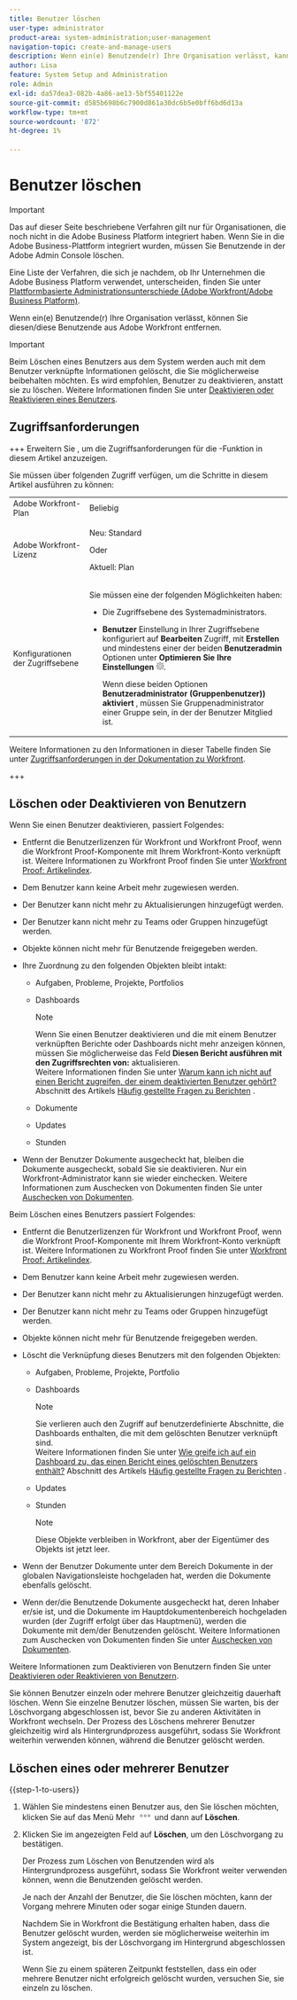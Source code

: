 ```yaml
---
title: Benutzer löschen
user-type: administrator
product-area: system-administration;user-management
navigation-topic: create-and-manage-users
description: Wenn ein(e) Benutzende(r) Ihre Organisation verlässt, kann er/sie diesen Benutzenden aus Workfront entfernen. Wir empfehlen jedoch, Benutzende zu deaktivieren, anstatt sie zu löschen.
author: Lisa
feature: System Setup and Administration
role: Admin
exl-id: da57dea3-082b-4a86-ae13-5bf55401122e
source-git-commit: d585b698b6c7900d861a30dc6b5e0bff6bd6d13a
workflow-type: tm+mt
source-wordcount: '872'
ht-degree: 1%

---
```


# Benutzer löschen

>[!IMPORTANT]
>
>Das auf dieser Seite beschriebene Verfahren gilt nur für Organisationen, die noch nicht in die Adobe Business Platform integriert haben. Wenn Sie in die Adobe Business-Plattform integriert wurden, müssen Sie Benutzende in der Adobe Admin Console löschen.
>
>Eine Liste der Verfahren, die sich je nachdem, ob Ihr Unternehmen die Adobe Business Platform verwendet, unterscheiden, finden Sie unter [Plattformbasierte Administrationsunterschiede (Adobe Workfront/Adobe Business Platform)](../../../administration-and-setup/get-started-wf-administration/actions-in-admin-console.md).

Wenn ein(e) Benutzende(r) Ihre Organisation verlässt, können Sie diesen/diese Benutzende aus Adobe Workfront entfernen.

>[!IMPORTANT]
>
>Beim Löschen eines Benutzers aus dem System werden auch mit dem Benutzer verknüpfte Informationen gelöscht, die Sie möglicherweise beibehalten möchten. Es wird empfohlen, Benutzer zu deaktivieren, anstatt sie zu löschen. Weitere Informationen finden Sie unter [Deaktivieren oder Reaktivieren eines Benutzers](../../../administration-and-setup/add-users/create-and-manage-users/deactivate-a-user.md).
<!--
>* The procedure described on this page applies only to organizations that have not yet been onboarded to the Admin Console. If your organization has been onboarded to the Adobe Admin Console, you must perform this action through the Adobe Admin Console.
>
>Deleting a user from the [!DNL Adobe Admin Console] deactivates the user in [!DNL Workfront], but does not delete them from [!DNL Workfront].
>
>  For instructions on deleting a user in the Adobe Admin Console, see the section "Permanently delete users" in the article [Manage users individually](https://helpx.adobe.com/de/enterprise/using/manage-users-individually.html) or contact your Adobe Admin Console Administrator.
>
>  For a list of procedures that differ based on whether your organization has been onboarded to the Adobe Admin Console, see [Platform-based administration differences (Adobe Workfront/Adobe Business Platform)](../../../administration-and-setup/get-started-wf-administration/actions-in-admin-console.md).
>
-->

## Zugriffsanforderungen

+++ Erweitern Sie , um die Zugriffsanforderungen für die -Funktion in diesem Artikel anzuzeigen.

Sie müssen über folgenden Zugriff verfügen, um die Schritte in diesem Artikel ausführen zu können:

<table style="table-layout:auto"> 
 <col> 
 <col> 
 <tbody> 
  <tr> 
   <td role="rowheader">Adobe Workfront-Plan</td> 
   <td>Beliebig</td> 
  </tr> 
  <tr> 
   <td role="rowheader">Adobe Workfront-Lizenz</td> 
   <td><p>Neu: Standard</p><p>Oder</p><p>Aktuell: Plan</p></td> 
  </tr> 
  <tr> 
   <td role="rowheader">Konfigurationen der Zugriffsebene</td> 
   <td> <p>Sie müssen eine der folgenden Möglichkeiten haben:</p> 
    <ul> 
     <li> <p>Die Zugriffsebene des Systemadministrators. </li> 
     <li> <p><b>Benutzer</b> Einstellung in Ihrer Zugriffsebene konfiguriert auf <b>Bearbeiten</b> Zugriff, mit <b>Erstellen</b> und mindestens einer der beiden <b>Benutzeradmin</b> Optionen unter <b>Optimieren Sie Ihre Einstellungen</b> <img src="assets/gear-icon-in-access-levels.png">. </p> <p>Wenn diese beiden Optionen <b>Benutzeradministrator (Gruppenbenutzer)) aktiviert </b>, müssen Sie Gruppenadministrator einer Gruppe sein, in der der Benutzer Mitglied ist.</p> </li> 
    </ul> </td> 
  </tr> 
 </tbody> 
</table>

Weitere Informationen zu den Informationen in dieser Tabelle finden Sie unter [Zugriffsanforderungen in der Dokumentation zu Workfront](/help/quicksilver/administration-and-setup/add-users/access-levels-and-object-permissions/access-level-requirements-in-documentation.md).

+++

## Löschen oder Deaktivieren von Benutzern

Wenn Sie einen Benutzer deaktivieren, passiert Folgendes:

* Entfernt die Benutzerlizenzen für Workfront und Workfront Proof, wenn die Workfront Proof-Komponente mit Ihrem Workfront-Konto verknüpft ist. Weitere Informationen zu Workfront Proof finden Sie unter [Workfront Proof: Artikelindex](../../../workfront-proof/workfront-proof.md).
* Dem Benutzer kann keine Arbeit mehr zugewiesen werden.
* Der Benutzer kann nicht mehr zu Aktualisierungen hinzugefügt werden.
* Der Benutzer kann nicht mehr zu Teams oder Gruppen hinzugefügt werden.
* Objekte können nicht mehr für Benutzende freigegeben werden.
* Ihre Zuordnung zu den folgenden Objekten bleibt intakt:

   * Aufgaben, Probleme, Projekte, Portfolios
   * Dashboards

     >[!NOTE]
     >
     >Wenn Sie einen Benutzer deaktivieren und die mit einem Benutzer verknüpften Berichte oder Dashboards nicht mehr anzeigen können, müssen Sie möglicherweise das Feld **Diesen Bericht ausführen mit den Zugriffsrechten von:** aktualisieren.\
     >Weitere Informationen finden Sie unter [Warum kann ich nicht auf einen Bericht zugreifen, der einem deaktivierten Benutzer gehört?](../../../reports-and-dashboards/reports/tips-tricks-and-troubleshooting/reports-faq.md#why) Abschnitt des Artikels [Häufig gestellte Fragen zu Berichten](../../../reports-and-dashboards/reports/tips-tricks-and-troubleshooting/reports-faq.md) .

   * Dokumente
   * Updates
   * Stunden

* Wenn der Benutzer Dokumente ausgecheckt hat, bleiben die Dokumente ausgecheckt, sobald Sie sie deaktivieren. Nur ein Workfront-Administrator kann sie wieder einchecken. Weitere Informationen zum Auschecken von Dokumenten finden Sie unter [Auschecken von Dokumenten](../../../documents/managing-documents/check-out-documents.md).

Beim Löschen eines Benutzers passiert Folgendes:

* Entfernt die Benutzerlizenzen für Workfront und Workfront Proof, wenn die Workfront Proof-Komponente mit Ihrem Workfront-Konto verknüpft ist. Weitere Informationen zu Workfront Proof finden Sie unter [Workfront Proof: Artikelindex](../../../workfront-proof/workfront-proof.md).
* Dem Benutzer kann keine Arbeit mehr zugewiesen werden.
* Der Benutzer kann nicht mehr zu Aktualisierungen hinzugefügt werden.
* Der Benutzer kann nicht mehr zu Teams oder Gruppen hinzugefügt werden.
* Objekte können nicht mehr für Benutzende freigegeben werden.
* Löscht die Verknüpfung dieses Benutzers mit den folgenden Objekten:

   * Aufgaben, Probleme, Projekte, Portfolio
   * Dashboards

     >[!NOTE]
     >
     >Sie verlieren auch den Zugriff auf benutzerdefinierte Abschnitte, die Dashboards enthalten, die mit dem gelöschten Benutzer verknüpft sind.\
     >Weitere Informationen finden Sie unter [Wie greife ich auf ein Dashboard zu, das einen Bericht eines gelöschten Benutzers enthält?](../../../reports-and-dashboards/reports/tips-tricks-and-troubleshooting/reports-faq.md#how) Abschnitt des Artikels [Häufig gestellte Fragen zu Berichten](../../../reports-and-dashboards/reports/tips-tricks-and-troubleshooting/reports-faq.md) .

   * Updates
   * Stunden

     >[!NOTE]
     >
     >Diese Objekte verbleiben in Workfront, aber der Eigentümer des Objekts ist jetzt leer.

* Wenn der Benutzer Dokumente unter dem Bereich Dokumente in der globalen Navigationsleiste hochgeladen hat, werden die Dokumente ebenfalls gelöscht.
* Wenn der/die Benutzende Dokumente ausgecheckt hat, deren Inhaber er/sie ist, und die Dokumente im Hauptdokumentenbereich hochgeladen wurden (der Zugriff erfolgt über das Hauptmenü), werden die Dokumente mit dem/der Benutzenden gelöscht. Weitere Informationen zum Auschecken von Dokumenten finden Sie unter [Auschecken von Dokumenten](../../../documents/managing-documents/check-out-documents.md).

Weitere Informationen zum Deaktivieren von Benutzern finden Sie unter [Deaktivieren oder Reaktivieren von Benutzern](../../../administration-and-setup/add-users/create-and-manage-users/deactivate-a-user.md).

Sie können Benutzer einzeln oder mehrere Benutzer gleichzeitig dauerhaft löschen. Wenn Sie einzelne Benutzer löschen, müssen Sie warten, bis der Löschvorgang abgeschlossen ist, bevor Sie zu anderen Aktivitäten in Workfront wechseln. Der Prozess des Löschens mehrerer Benutzer gleichzeitig wird als Hintergrundprozess ausgeführt, sodass Sie Workfront weiterhin verwenden können, während die Benutzer gelöscht werden.

## Löschen eines oder mehrerer Benutzer

{{step-1-to-users}}

1. Wählen Sie mindestens einen Benutzer aus, den Sie löschen möchten, klicken Sie auf das Menü Mehr ![Mehr](assets/more-icon.png) und dann auf **Löschen**.
1. Klicken Sie im angezeigten Feld auf **Löschen**, um den Löschvorgang zu bestätigen.

   Der Prozess zum Löschen von Benutzenden wird als Hintergrundprozess ausgeführt, sodass Sie Workfront weiter verwenden können, wenn die Benutzenden gelöscht werden.

   Je nach der Anzahl der Benutzer, die Sie löschen möchten, kann der Vorgang mehrere Minuten oder sogar einige Stunden dauern.

   Nachdem Sie in Workfront die Bestätigung erhalten haben, dass die Benutzer gelöscht wurden, werden sie möglicherweise weiterhin im System angezeigt, bis der Löschvorgang im Hintergrund abgeschlossen ist.

   Wenn Sie zu einem späteren Zeitpunkt feststellen, dass ein oder mehrere Benutzer nicht erfolgreich gelöscht wurden, versuchen Sie, sie einzeln zu löschen.
